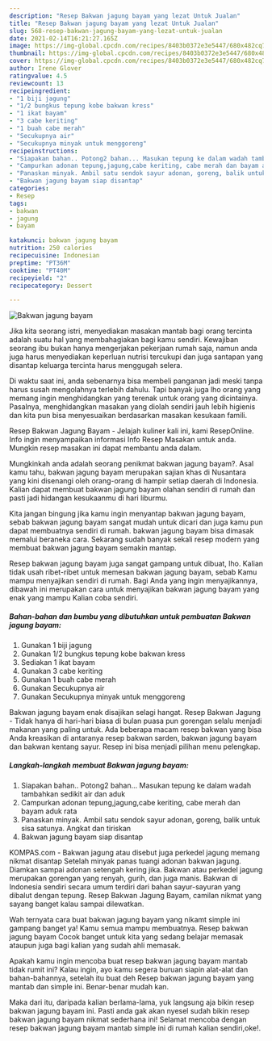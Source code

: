 ```yaml
---
description: "Resep Bakwan jagung bayam yang lezat Untuk Jualan"
title: "Resep Bakwan jagung bayam yang lezat Untuk Jualan"
slug: 568-resep-bakwan-jagung-bayam-yang-lezat-untuk-jualan
date: 2021-02-14T16:21:27.165Z
image: https://img-global.cpcdn.com/recipes/8403b0372e3e5447/680x482cq70/bakwan-jagung-bayam-foto-resep-utama.jpg
thumbnail: https://img-global.cpcdn.com/recipes/8403b0372e3e5447/680x482cq70/bakwan-jagung-bayam-foto-resep-utama.jpg
cover: https://img-global.cpcdn.com/recipes/8403b0372e3e5447/680x482cq70/bakwan-jagung-bayam-foto-resep-utama.jpg
author: Irene Glover
ratingvalue: 4.5
reviewcount: 13
recipeingredient:
- "1 biji jagung"
- "1/2 bungkus tepung kobe bakwan kress"
- "1 ikat bayam"
- "3 cabe keriting"
- "1 buah cabe merah"
- "Secukupnya air"
- "Secukupnya minyak untuk menggoreng"
recipeinstructions:
- "Siapakan bahan.. Potong2 bahan... Masukan tepung ke dalam wadah tambahkan sedikit air dan aduk"
- "Campurkan adonan tepung,jagung,cabe keriting, cabe merah dan bayam aduk rata"
- "Panaskan minyak. Ambil satu sendok sayur adonan, goreng, balik untuk sisa satunya. Angkat dan tiriskan"
- "Bakwan jagung bayam siap disantap"
categories:
- Resep
tags:
- bakwan
- jagung
- bayam

katakunci: bakwan jagung bayam 
nutrition: 250 calories
recipecuisine: Indonesian
preptime: "PT36M"
cooktime: "PT40M"
recipeyield: "2"
recipecategory: Dessert

---
```



![Bakwan jagung bayam](https://img-global.cpcdn.com/recipes/8403b0372e3e5447/680x482cq70/bakwan-jagung-bayam-foto-resep-utama.jpg)

Jika kita seorang istri, menyediakan masakan mantab bagi orang tercinta adalah suatu hal yang membahagiakan bagi kamu sendiri. Kewajiban seorang ibu bukan hanya mengerjakan pekerjaan rumah saja, namun anda juga harus menyediakan keperluan nutrisi tercukupi dan juga santapan yang disantap keluarga tercinta harus menggugah selera.

Di waktu  saat ini, anda sebenarnya bisa membeli panganan jadi meski tanpa harus susah mengolahnya terlebih dahulu. Tapi banyak juga lho orang yang memang ingin menghidangkan yang terenak untuk orang yang dicintainya. Pasalnya, menghidangkan masakan yang diolah sendiri jauh lebih higienis dan kita pun bisa menyesuaikan berdasarkan masakan kesukaan famili. 

Resep Bakwan Jagung Bayam - Jelajah kuliner kali ini, kami ResepOnline. Info ingin menyampaikan informasi Info Resep Masakan untuk anda. Mungkin resep masakan ini dapat membantu anda dalam.

Mungkinkah anda adalah seorang penikmat bakwan jagung bayam?. Asal kamu tahu, bakwan jagung bayam merupakan sajian khas di Nusantara yang kini disenangi oleh orang-orang di hampir setiap daerah di Indonesia. Kalian dapat membuat bakwan jagung bayam olahan sendiri di rumah dan pasti jadi hidangan kesukaanmu di hari liburmu.

Kita jangan bingung jika kamu ingin menyantap bakwan jagung bayam, sebab bakwan jagung bayam sangat mudah untuk dicari dan juga kamu pun dapat membuatnya sendiri di rumah. bakwan jagung bayam bisa dimasak memalui beraneka cara. Sekarang sudah banyak sekali resep modern yang membuat bakwan jagung bayam semakin mantap.

Resep bakwan jagung bayam juga sangat gampang untuk dibuat, lho. Kalian tidak usah ribet-ribet untuk memesan bakwan jagung bayam, sebab Kamu mampu menyajikan sendiri di rumah. Bagi Anda yang ingin menyajikannya, dibawah ini merupakan cara untuk menyajikan bakwan jagung bayam yang enak yang mampu Kalian coba sendiri.

<!--inarticleads1-->

##### Bahan-bahan dan bumbu yang dibutuhkan untuk pembuatan Bakwan jagung bayam:

1. Gunakan 1 biji jagung
1. Gunakan 1/2 bungkus tepung kobe bakwan kress
1. Sediakan 1 ikat bayam
1. Gunakan 3 cabe keriting
1. Gunakan 1 buah cabe merah
1. Gunakan Secukupnya air
1. Gunakan Secukupnya minyak untuk menggoreng


Bakwan jagung bayam enak disajikan selagi hangat. Resep Bakwan Jagung - Tidak hanya di hari-hari biasa di bulan puasa pun gorengan selalu menjadi makanan yang paling untuk. Ada beberapa macam resep bakwan yang bisa Anda kreasikan di antaranya resep bakwan sarden, bakwan jagung bayam dan bakwan kentang sayur. Resep ini bisa menjadi pilihan menu pelengkap. 

<!--inarticleads2-->

##### Langkah-langkah membuat Bakwan jagung bayam:

1. Siapakan bahan.. Potong2 bahan... Masukan tepung ke dalam wadah tambahkan sedikit air dan aduk
1. Campurkan adonan tepung,jagung,cabe keriting, cabe merah dan bayam aduk rata
1. Panaskan minyak. Ambil satu sendok sayur adonan, goreng, balik untuk sisa satunya. Angkat dan tiriskan
1. Bakwan jagung bayam siap disantap


KOMPAS.com - Bakwan jagung atau disebut juga perkedel jagung memang nikmat disantap Setelah minyak panas tuangi adonan bakwan jagung. Diamkan sampai adonan setengah kering jika. Bakwan atau perkedel jagung merupakan gorengan yang renyah, gurih, dan juga manis. Bakwan di Indonesia sendiri secara umum terdiri dari bahan sayur-sayuran yang dibalut dengan tepung. Resep Bakwan Jagung Bayam, camilan nikmat yang sayang banget kalau sampai dilewatkan. 

Wah ternyata cara buat bakwan jagung bayam yang nikamt simple ini gampang banget ya! Kamu semua mampu membuatnya. Resep bakwan jagung bayam Cocok banget untuk kita yang sedang belajar memasak ataupun juga bagi kalian yang sudah ahli memasak.

Apakah kamu ingin mencoba buat resep bakwan jagung bayam mantab tidak rumit ini? Kalau ingin, ayo kamu segera buruan siapin alat-alat dan bahan-bahannya, setelah itu buat deh Resep bakwan jagung bayam yang mantab dan simple ini. Benar-benar mudah kan. 

Maka dari itu, daripada kalian berlama-lama, yuk langsung aja bikin resep bakwan jagung bayam ini. Pasti anda gak akan nyesel sudah bikin resep bakwan jagung bayam nikmat sederhana ini! Selamat mencoba dengan resep bakwan jagung bayam mantab simple ini di rumah kalian sendiri,oke!.

